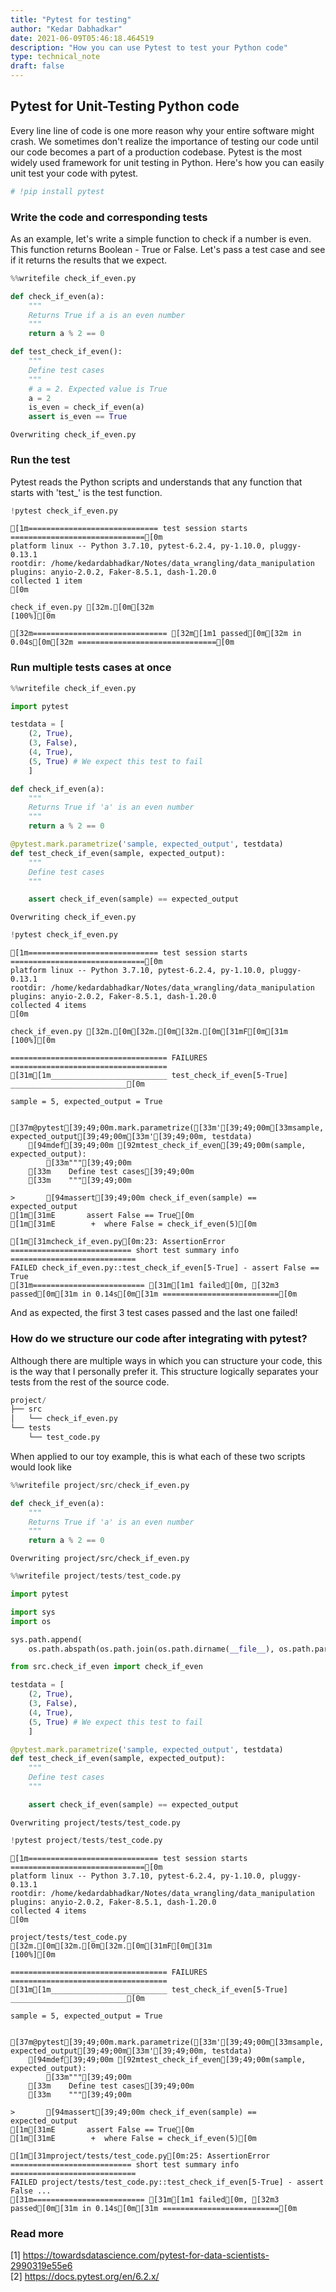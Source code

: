 ```yaml
---
title: "Pytest for testing"
author: "Kedar Dabhadkar"
date: 2021-06-09T05:46:18.464519
description: "How you can use Pytest to test your Python code"
type: technical_note
draft: false
---
```

## Pytest for Unit-Testing Python code

Every line line of code is one more reason why your entire software might crash. We sometimes don't realize the importance of testing our code until our code becomes a part of a production codebase. Pytest is the most widely used framework for unit testing in Python. Here's how you can easily unit test your code with pytest.


```python
# !pip install pytest
```

### Write the code and corresponding tests

As an example, let's write a simple function to check if a number is even. This function returns Boolean - True or False. Let's pass a test case and see if it returns the results that we expect.


```python
%%writefile check_if_even.py

def check_if_even(a):
    """
    Returns True if a is an even number
    """
    return a % 2 == 0

def test_check_if_even():
    """
    Define test cases
    """
    # a = 2. Expected value is True
    a = 2
    is_even = check_if_even(a)
    assert is_even == True
```

    Overwriting check_if_even.py
    

### Run the test

Pytest reads the Python scripts and understands that any function that starts with 'test_' is the test function.


```python
!pytest check_if_even.py
```

    [1m============================= test session starts ==============================[0m
    platform linux -- Python 3.7.10, pytest-6.2.4, py-1.10.0, pluggy-0.13.1
    rootdir: /home/kedardabhadkar/Notes/data_wrangling/data_manipulation
    plugins: anyio-2.0.2, Faker-8.5.1, dash-1.20.0
    collected 1 item                                                               [0m
    
    check_if_even.py [32m.[0m[32m                                                       [100%][0m
    
    [32m============================== [32m[1m1 passed[0m[32m in 0.04s[0m[32m ===============================[0m
    

### Run multiple tests cases at once


```python
%%writefile check_if_even.py

import pytest

testdata = [
    (2, True),
    (3, False),
    (4, True),
    (5, True) # We expect this test to fail
    ]

def check_if_even(a):
    """
    Returns True if 'a' is an even number
    """
    return a % 2 == 0

@pytest.mark.parametrize('sample, expected_output', testdata)
def test_check_if_even(sample, expected_output):
    """
    Define test cases
    """

    assert check_if_even(sample) == expected_output
```

    Overwriting check_if_even.py
    


```python
!pytest check_if_even.py
```

    [1m============================= test session starts ==============================[0m
    platform linux -- Python 3.7.10, pytest-6.2.4, py-1.10.0, pluggy-0.13.1
    rootdir: /home/kedardabhadkar/Notes/data_wrangling/data_manipulation
    plugins: anyio-2.0.2, Faker-8.5.1, dash-1.20.0
    collected 4 items                                                              [0m
    
    check_if_even.py [32m.[0m[32m.[0m[32m.[0m[31mF[0m[31m                                                    [100%][0m
    
    =================================== FAILURES ===================================
    [31m[1m__________________________ test_check_if_even[5-True] __________________________[0m
    
    sample = 5, expected_output = True
    
        [37m@pytest[39;49;00m.mark.parametrize([33m'[39;49;00m[33msample, expected_output[39;49;00m[33m'[39;49;00m, testdata)
        [94mdef[39;49;00m [92mtest_check_if_even[39;49;00m(sample, expected_output):
            [33m"""[39;49;00m
        [33m    Define test cases[39;49;00m
        [33m    """[39;49;00m
        
    >       [94massert[39;49;00m check_if_even(sample) == expected_output
    [1m[31mE       assert False == True[0m
    [1m[31mE        +  where False = check_if_even(5)[0m
    
    [1m[31mcheck_if_even.py[0m:23: AssertionError
    =========================== short test summary info ============================
    FAILED check_if_even.py::test_check_if_even[5-True] - assert False == True
    [31m========================= [31m[1m1 failed[0m, [32m3 passed[0m[31m in 0.14s[0m[31m ==========================[0m
    

And as expected, the first 3 test cases passed and the last one failed!

### How do we structure our code after integrating with pytest?

Although there are multiple ways in which you can structure your code, this is the way that I personally prefer it. This structure logically separates your tests from the rest of the source code.


```python
project/
├── src
│   └── check_if_even.py
└── tests
    └── test_code.py
```

When applied to our toy example, this is what each of these two scripts would look like 


```python
%%writefile project/src/check_if_even.py

def check_if_even(a):
    """
    Returns True if 'a' is an even number
    """
    return a % 2 == 0
```

    Overwriting project/src/check_if_even.py
    


```python
%%writefile project/tests/test_code.py

import pytest

import sys
import os

sys.path.append(
    os.path.abspath(os.path.join(os.path.dirname(__file__), os.path.pardir)))

from src.check_if_even import check_if_even

testdata = [
    (2, True),
    (3, False),
    (4, True),
    (5, True) # We expect this test to fail
    ]

@pytest.mark.parametrize('sample, expected_output', testdata)
def test_check_if_even(sample, expected_output):
    """
    Define test cases
    """

    assert check_if_even(sample) == expected_output
```

    Overwriting project/tests/test_code.py
    


```python
!pytest project/tests/test_code.py
```

    [1m============================= test session starts ==============================[0m
    platform linux -- Python 3.7.10, pytest-6.2.4, py-1.10.0, pluggy-0.13.1
    rootdir: /home/kedardabhadkar/Notes/data_wrangling/data_manipulation
    plugins: anyio-2.0.2, Faker-8.5.1, dash-1.20.0
    collected 4 items                                                              [0m
    
    project/tests/test_code.py [32m.[0m[32m.[0m[32m.[0m[31mF[0m[31m                                          [100%][0m
    
    =================================== FAILURES ===================================
    [31m[1m__________________________ test_check_if_even[5-True] __________________________[0m
    
    sample = 5, expected_output = True
    
        [37m@pytest[39;49;00m.mark.parametrize([33m'[39;49;00m[33msample, expected_output[39;49;00m[33m'[39;49;00m, testdata)
        [94mdef[39;49;00m [92mtest_check_if_even[39;49;00m(sample, expected_output):
            [33m"""[39;49;00m
        [33m    Define test cases[39;49;00m
        [33m    """[39;49;00m
        
    >       [94massert[39;49;00m check_if_even(sample) == expected_output
    [1m[31mE       assert False == True[0m
    [1m[31mE        +  where False = check_if_even(5)[0m
    
    [1m[31mproject/tests/test_code.py[0m:25: AssertionError
    =========================== short test summary info ============================
    FAILED project/tests/test_code.py::test_check_if_even[5-True] - assert False ...
    [31m========================= [31m[1m1 failed[0m, [32m3 passed[0m[31m in 0.14s[0m[31m ==========================[0m
    

### Read more

[1] https://towardsdatascience.com/pytest-for-data-scientists-2990319e55e6 <br>
[2] https://docs.pytest.org/en/6.2.x/
